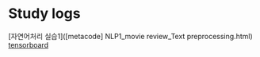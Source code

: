 # Study logs 

[자연어처리 실습1]([metacode] NLP1_movie review_Text preprocessing.html)  
[tensorboard](tensorboard_basics.ipynb)
